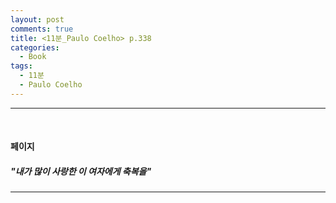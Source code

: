 ```yaml
---
layout: post
comments: true
title: <11분_Paulo Coelho> p.338
categories: 
  - Book
tags:
  - 11분
  - Paulo Coelho
---
```


<hr><br>
<h4>페이지</h4>

<h5>"내가 많이 사랑한 이 여자에게 축복을"</h5>
<hr><br>
